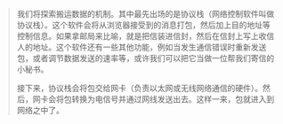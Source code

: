 > 我们将探索搬运数据的机制。其中最先出场的是协议栈（网络控制软件叫做协议栈）。这个软件会将从浏览器接受到的消息打包，然后加上目的地址等控制信息。如果拿邮局来比喻，就是把信装进信封，然后在信封上写上收信人的地址。这个软件还有一些其他功能，例如当发生通信错误时重新发送包，或者调节数据发送的速率等，或许我们可以把它当做一位帮我们寄信的小秘书。
>
> 接下来，协议栈会将包交给网卡（负责以太网或无线网络通信的硬件）。然后，网卡会将包转换为电信号并通过网线发送出去。这样一来，包就进入到网络之中了。